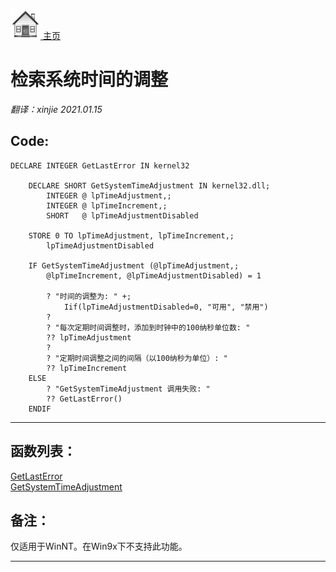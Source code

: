 [<img src="../images/home.png"> 主页 ](https://github.com/VFP9/Win32API)  

# 检索系统时间的调整
_翻译：xinjie  2021.01.15_

## Code:
```foxpro  
DECLARE INTEGER GetLastError IN kernel32

	DECLARE SHORT GetSystemTimeAdjustment IN kernel32.dll;
		INTEGER @ lpTimeAdjustment,;
		INTEGER @ lpTimeIncrement,;
		SHORT   @ lpTimeAdjustmentDisabled

	STORE 0 TO lpTimeAdjustment, lpTimeIncrement,;
		lpTimeAdjustmentDisabled

	IF GetSystemTimeAdjustment (@lpTimeAdjustment,;
		@lpTimeIncrement, @lpTimeAdjustmentDisabled) = 1

		? "时间的调整为: " +;
			Iif(lpTimeAdjustmentDisabled=0, "可用", "禁用")
		?
		? "每次定期时间调整时，添加到时钟中的100纳秒单位数: "
		?? lpTimeAdjustment
		?
		? "定期时间调整之间的间隔（以100纳秒为单位）: "
		?? lpTimeIncrement
	ELSE
		? "GetSystemTimeAdjustment 调用失败: "
		?? GetLastError()
	ENDIF  
```  
***  


## 函数列表：
[GetLastError](../libraries/kernel32/GetLastError.md)  
[GetSystemTimeAdjustment](../libraries/kernel32/GetSystemTimeAdjustment.md)  

## 备注：
仅适用于WinNT。在Win9x下不支持此功能。  
  
***  

